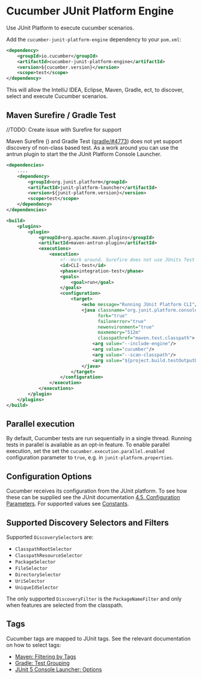 Cucumber JUnit Platform Engine
==============================

Use JUnit Platform to execute cucumber scenarios.

Add the `cucumber-junit-platform-engine` dependency to your `pom.xml`:

```xml
<dependency>
    <groupId>io.cucumber</groupId>
    <artifactId>cucumber-junit-platform-engine</artifactId>
    <version>${cucumber.version}</version>
    <scope>test</scope>
</dependency>
```

This will allow the IntelliJ IDEA, Eclipse, Maven, Gradle, ect, to discover, select and execute Cucumber scenarios. 

## Maven Surefire / Gradle Test ##

//TODO: Create issue with Surefire for support

Maven Surefire () and Gradle Test ([gradle/#4773](https://github.com/gradle/gradle/issues/4773)) does not yet support
discovery of non-class based test. As a work around you can use the antrun plugin to start the the JUnit Platform
Console Launcher.

```xml
<dependencies>
    ....
    <dependency>
        <groupId>org.junit.platform</groupId>
        <artifactId>junit-platform-launcher</artifactId>
        <version>${junit-platform.version}</version>
        <scope>test</scope>
    </dependency>
</dependencies>

<build>
    <plugins>
        <plugin>
            <groupId>org.apache.maven.plugins</groupId>
            <artifactId>maven-antrun-plugin</artifactId>
            <executions>
                <execution>
                    <!--Work around. Surefire does not use JUnits Test Engine discovery functionality -->
                    <id>CLI-test</id>
                    <phase>integration-test</phase>
                    <goals>
                        <goal>run</goal>
                    </goals>
                    <configuration>
                        <target>
                            <echo message="Running JUnit Platform CLI"/>
                            <java classname="org.junit.platform.console.ConsoleLauncher"
                                  fork="true"
                                  failonerror="true"
                                  newenvironment="true"
                                  maxmemory="512m"
                                  classpathref="maven.test.classpath">
                                <arg value="--include-engine"/>
                                <arg value="cucumber"/>
                                <arg value="--scan-classpath"/>
                                <arg value="${project.build.testOutputDirectory}"/>
                            </java>
                        </target>
                    </configuration>
                </execution>
            </executions>
        </plugin>
    </plugins>
</build>
```

## Parallel execution ## 

By default, Cucumber tests are run sequentially in a single thread. Running tests in parallel is available as an opt-in
feature. To enable parallel execution, set the set the `cucumber.execution.parallel.enabled` configuration parameter
to `true`, e.g. in `junit-platform.properties`.

## Configuration Options ##

Cucumber receives its configuration from the JUnit platform. To see how these can be supplied see the JUnit documentation
[4.5. Configuration Parameters](https://junit.org/junit5/docs/current/user-guide/user-guide/index.html#running-tests-config-params). 
For supported values see [Constants](src/main/java/io/cucumber/jupiter/engine/Constants.java).

## Supported Discovery Selectors and Filters ## 

Supported `DiscoverySelector`s are:
* `ClasspathRootSelector`
* `ClasspathResourceSelector`
* `PackageSelector`
* `FileSelector`
* `DirectorySelector`
* `UriSelector`
* `UniqueIdSelector`

The only supported `DiscoveryFilter` is the `PackageNameFilter` and only when features are selected from the classpath.

## Tags

Cucumber tags are mapped to JUnit tags. See the relevant documentation on how to select tags:
* [Maven: Filtering by Tags](https://maven.apache.org/surefire/maven-surefire-plugin/examples/junit-platform.html)
* [Gradle: Test Grouping](https://docs.gradle.org/current/userguide/java_testing.html#test_grouping)
* [JUnit 5 Console Launcher: Options](https://junit.org/junit5/docs/current/user-guide/#running-tests-console-launcher-options)
